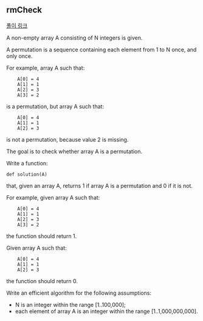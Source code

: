## rmCheck
[풀이 링크](https://app.codility.com/demo/results/trainingCQVKEJ-G48/)

A non-empty array A consisting of N integers is given.

A permutation is a sequence containing each element from 1 to N once, and only once.

For example, array A such that:
```
    A[0] = 4
    A[1] = 1
    A[2] = 3
    A[3] = 2
```
is a permutation, but array A such that:
```
    A[0] = 4
    A[1] = 1
    A[2] = 3
```
is not a permutation, because value 2 is missing.

The goal is to check whether array A is a permutation.

Write a function:
```
def solution(A)
```
that, given an array A, returns 1 if array A is a permutation and 0 if it is not.

For example, given array A such that:
```
    A[0] = 4
    A[1] = 1
    A[2] = 3
    A[3] = 2
```
the function should return 1.

Given array A such that:
```
    A[0] = 4
    A[1] = 1
    A[2] = 3
```
the function should return 0.

Write an efficient algorithm for the following assumptions:

- N is an integer within the range [1..100,000];
- each element of array A is an integer within the range [1..1,000,000,000].
